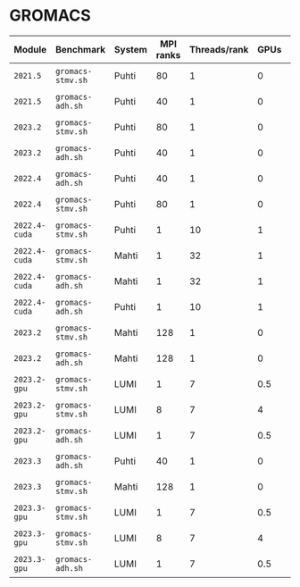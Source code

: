 # GROMACS

| Module        | Benchmark         | System | MPI ranks | Threads/rank | GPUs | Performance (ns/day) | Date       |
|---------------|-------------------|--------|-----------|--------------|------|----------------------|------------|
| `2021.5`      | `gromacs-stmv.sh` | Puhti  | 80        | 1            | 0    | 3.627                | 2023-09-05 |
| `2021.5`      | `gromacs-adh.sh`  | Puhti  | 40        | 1            | 0    | 46.210               | 2023-09-05 |
| `2023.2`      | `gromacs-stmv.sh` | Puhti  | 80        | 1            | 0    | 3.871                | 2023-09-05 |
| `2023.2`      | `gromacs-adh.sh`  | Puhti  | 40        | 1            | 0    | 46.646               | 2023-09-05 |
| `2022.4`      | `gromacs-adh.sh`  | Puhti  | 40        | 1            | 0    | 46.385               | 2023-09-06 |
| `2022.4`      | `gromacs-stmv.sh` | Puhti  | 80        | 1            | 0    | 3.685                | 2023-09-06 |
| `2022.4-cuda` | `gromacs-stmv.sh` | Puhti  | 1         | 10           | 1    | 13.725               | 2023-09-13 |
| `2022.4-cuda` | `gromacs-stmv.sh` | Mahti  | 1         | 32           | 1    | 20.566               | 2023-09-14 |
| `2022.4-cuda` | `gromacs-adh.sh`  | Mahti  | 1         | 32           | 1    | 336.037              | 2023-09-14 |
| `2022.4-cuda` | `gromacs-adh.sh`  | Puhti  | 1         | 10           | 1    | 216.032              | 2023-09-14 |
| `2023.2`      | `gromacs-stmv.sh` | Mahti  | 128       | 1            | 0    | 9.588                | 2023-09-14 |
| `2023.2`      | `gromacs-adh.sh`  | Mahti  | 128       | 1            | 0    | 127.931              | 2023-09-14 |
| `2023.2-gpu`  | `gromacs-stmv.sh` | LUMI   | 1         | 7            | 0.5  | 15.564               | 2023-09-14 |
| `2023.2-gpu`  | `gromacs-stmv.sh` | LUMI   | 8         | 7            | 4    | 78.905               | 2023-09-14 |
| `2023.2-gpu`  | `gromacs-adh.sh`  | LUMI   | 1         | 7            | 0.5  | 234.541              | 2023-09-15 |
| `2023.3`      | `gromacs-adh.sh`  | Puhti  | 40        | 1            | 0    | 48.042               | 2023-11-14 |
| `2023.3`      | `gromacs-stmv.sh` | Mahti  | 128       | 1            | 0    | 9.475                | 2023-11-14 |
| `2023.3-gpu`  | `gromacs-stmv.sh` | LUMI   | 1         | 7            | 0.5  | 16.213               | 2023-11-17 |
| `2023.3-gpu`  | `gromacs-stmv.sh` | LUMI   | 8         | 7            | 4    | 78.376               | 2023-11-17 |
| `2023.3-gpu`  | `gromacs-adh.sh`  | LUMI   | 1         | 7            | 0.5  | 232.214              | 2023-11-17 |
